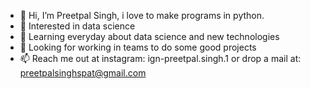- 👋 Hi, I’m Preetpal Singh, i love to make programs in python.
- 👀 Interested in data science
- 🌱 Learning everyday about data science and new technologies
- 💞️ Looking for working in teams to do some good projects
- 📫 Reach me out at instagram: ign-preetpal.singh.1 or drop a mail at: preetpalsinghspat@gmail.com

<!---
preetpalsinghspat/preetpalsinghspat is a ✨ special ✨ repository because its `README.md` (this file) appears on your GitHub profile.
You can click the Preview link to take a look at your changes.
--->
